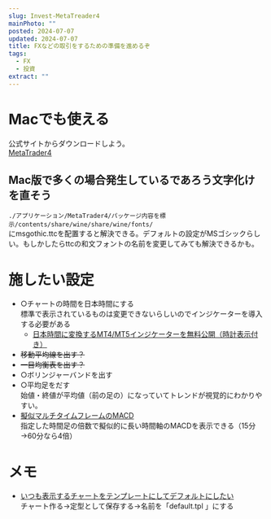```yaml
---
slug: Invest-MetaTreader4
mainPhoto: ""
posted: 2024-07-07
updated: 2024-07-07
title: FXなどの取引をするための準備を進めるぞ
tags:
  - FX
  - 投資
extract: ""
---
```

# Macでも使える
公式サイトからダウンロードしよう。  
[MetaTrader4](https://www.metatrader4.com/ja/download)
## Mac版で多くの場合発生しているであろう文字化けを直そう

`./アプリケーション/MetaTrader4/パッケージ内容を標示/contents/share/wine/share/wine/fonts/`  
  にmsgothic.ttcを配置すると解決できる。デフォルトの設定がMSゴシックらしい。もしかしたらttcの和文フォントの名前を変更してみても解決できるかも。

# 施したい設定

- ○チャートの時間を日本時間にする  
  標準で表示されているものは変更できないらしいのでインジケーターを導入する必要がある
  - [日本時間に変換するMT4/MT5インジケーターを無料公開（時計表示付き）](https://www.fxnav.net/mt4navi/fxnav_japan_time/)
- ~~移動平均線を出す？~~
- ~~一目均衡表を出す？~~
- ○ボリンジャーバンドを出す
- ○平均足をだす  
  始値・終値が平均値（前の足の）になっていてトレンドが視覚的にわかりやすい。
- [擬似マルチタイムフレームのMACD](https://web-jupiter.co.jp/fx-indicator/mtf-macd-mtfmacd/)  
  指定した時間足の倍数で擬似的に長い時間軸のMACDを表示できる（15分→60分なら4倍）

# メモ

- [いつも表示するチャートをテンプレートにしてデフォルトにしたい](https://mt4template.jugem.jp/)  
  チャート作る→定型として保存する→名前を「default.tpl 」にする